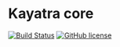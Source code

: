 # Kayatra core

[![Build Status](https://travis-ci.org/kayatra/core.svg?branch=master)](https://travis-ci.org/kayatra/core)
[![GitHub license](https://img.shields.io/github/license/kayatra/core.svg)]()

